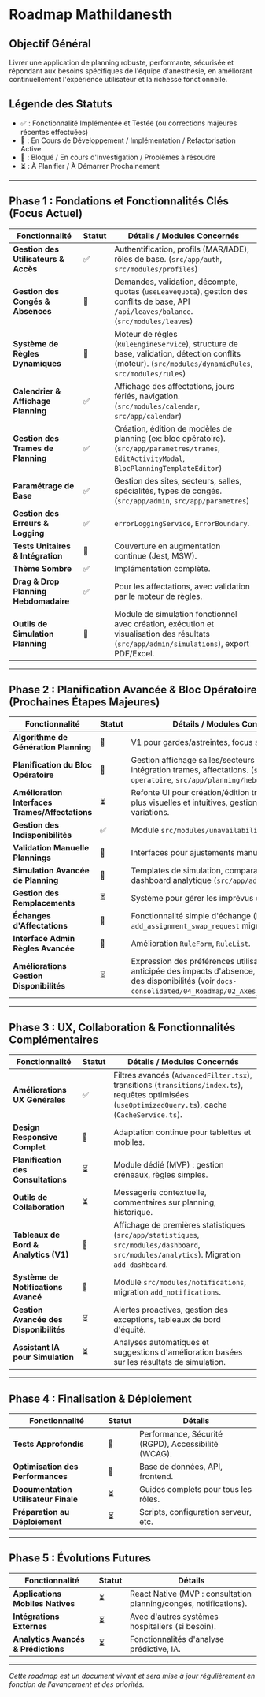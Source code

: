 # Roadmap Mathildanesth

## Objectif Général

Livrer une application de planning robuste, performante, sécurisée et répondant aux besoins spécifiques de l'équipe d'anesthésie, en améliorant continuellement l'expérience utilisateur et la richesse fonctionnelle.

## Légende des Statuts

- ✅ : Fonctionnalité Implémentée et Testée (ou corrections majeures récentes effectuées)
- 🔄 : En Cours de Développement / Implémentation / Refactorisation Active
- 🚧 : Bloqué / En cours d'Investigation / Problèmes à résoudre
- ⏳ : À Planifier / À Démarrer Prochainement

---

## Phase 1 : Fondations et Fonctionnalités Clés (Focus Actuel)

| Fonctionnalité                        | Statut | Détails / Modules Concernés                                                                                                                           |
| ------------------------------------- | ------ | ----------------------------------------------------------------------------------------------------------------------------------------------------- |
| **Gestion des Utilisateurs & Accès**  | ✅     | Authentification, profils (MAR/IADE), rôles de base. (`src/app/auth`, `src/modules/profiles`)                                                         |
| **Gestion des Congés & Absences**     | 🔄     | Demandes, validation, décompte, quotas (`useLeaveQuota`), gestion des conflits de base, API `/api/leaves/balance`. (`src/modules/leaves`)             |
| **Système de Règles Dynamiques**      | 🔄     | Moteur de règles (`RuleEngineService`), structure de base, validation, détection conflits (moteur). (`src/modules/dynamicRules`, `src/modules/rules`) |
| **Calendrier & Affichage Planning**   | ✅     | Affichage des affectations, jours fériés, navigation. (`src/modules/calendar`, `src/app/calendar`)                                                    |
| **Gestion des Trames de Planning**    | ✅     | Création, édition de modèles de planning (ex: bloc opératoire). (`src/app/parametres/trames`, `EditActivityModal`, `BlocPlanningTemplateEditor`)      |
| **Paramétrage de Base**               | ✅     | Gestion des sites, secteurs, salles, spécialités, types de congés. (`src/app/admin`, `src/app/parametres`)                                            |
| **Gestion des Erreurs & Logging**     | ✅     | `errorLoggingService`, `ErrorBoundary`.                                                                                                               |
| **Tests Unitaires & Intégration**     | 🔄     | Couverture en augmentation continue (Jest, MSW).                                                                                                      |
| **Thème Sombre**                      | ✅     | Implémentation complète.                                                                                                                              |
| **Drag & Drop Planning Hebdomadaire** | ✅     | Pour les affectations, avec validation par le moteur de règles.                                                                                       |
| **Outils de Simulation Planning**     | 🔄     | Module de simulation fonctionnel avec création, exécution et visualisation des résultats (`src/app/admin/simulations`), export PDF/Excel.             |

---

## Phase 2 : Planification Avancée & Bloc Opératoire (Prochaines Étapes Majeures)

| Fonctionnalité                                  | Statut | Détails / Modules Concernés                                                                                                                                                           |
| ----------------------------------------------- | ------ | ------------------------------------------------------------------------------------------------------------------------------------------------------------------------------------- |
| **Algorithme de Génération Planning**           | 🔄     | V1 pour gardes/astreintes, focus sur règles de base.                                                                                                                                  |
| **Planification du Bloc Opératoire**            | 🔄     | Gestion affichage salles/secteurs par `displayOrder`, intégration trames, affectations. (`src/app/bloc-operatoire`, `src/app/planning/hebdomadaire`)                                  |
| **Amélioration Interfaces Trames/Affectations** | ⏳     | Refonte UI pour création/édition trames, affectations plus visuelles et intuitives, gestion simplifiée des variations.                                                                |
| **Gestion des Indisponibilités**                | ✅     | Module `src/modules/unavailability` fonctionnel.                                                                                                                                      |
| **Validation Manuelle Plannings**               | 🔄     | Interfaces pour ajustements manuels.                                                                                                                                                  |
| **Simulation Avancée de Planning**              | 🔄     | Templates de simulation, comparaison de scénarios, dashboard analytique (`src/app/admin/simulations`).                                                                                |
| **Gestion des Remplacements**                   | ⏳     | Système pour gérer les imprévus et remplacements.                                                                                                                                     |
| **Échanges d'Affectations**                     | 🔄     | Fonctionnalité simple d'échange (lié à `add_assignment_swap_request` migration).                                                                                                      |
| **Interface Admin Règles Avancée**              | 🔄     | Amélioration `RuleForm`, `RuleList`.                                                                                                                                                  |
| **Améliorations Gestion Disponibilités**        | ⏳     | Expression des préférences utilisateurs, visibilité anticipée des impacts d'absence, vue consolidée des disponibilités (voir `docs-consolidated/04_Roadmap/02_Axes_Amelioration.md`). |

---

## Phase 3 : UX, Collaboration & Fonctionnalités Complémentaires

| Fonctionnalité                         | Statut | Détails / Modules Concernés                                                                                                                            |
| -------------------------------------- | ------ | ------------------------------------------------------------------------------------------------------------------------------------------------------ |
| **Améliorations UX Générales**         | ✅     | Filtres avancés (`AdvancedFilter.tsx`), transitions (`transitions/index.ts`), requêtes optimisées (`useOptimizedQuery.ts`), cache (`CacheService.ts`). |
| **Design Responsive Complet**          | 🔄     | Adaptation continue pour tablettes et mobiles.                                                                                                         |
| **Planification des Consultations**    | ⏳     | Module dédié (MVP) : gestion créneaux, règles simples.                                                                                                 |
| **Outils de Collaboration**            | ⏳     | Messagerie contextuelle, commentaires sur planning, historique.                                                                                        |
| **Tableaux de Bord & Analytics (V1)**  | 🔄     | Affichage de premières statistiques (`src/app/statistiques`, `src/modules/dashboard`, `src/modules/analytics`). Migration `add_dashboard`.             |
| **Système de Notifications Avancé**    | 🔄     | Module `src/modules/notifications`, migration `add_notifications`.                                                                                     |
| **Gestion Avancée des Disponibilités** | ⏳     | Alertes proactives, gestion des exceptions, tableaux de bord d'équité.                                                                                 |
| **Assistant IA pour Simulation**       | ⏳     | Analyses automatiques et suggestions d'amélioration basées sur les résultats de simulation.                                                            |

---

## Phase 4 : Finalisation & Déploiement

| Fonctionnalité                       | Statut | Détails                                             |
| ------------------------------------ | ------ | --------------------------------------------------- |
| **Tests Approfondis**                | 🔄     | Performance, Sécurité (RGPD), Accessibilité (WCAG). |
| **Optimisation des Performances**    | 🔄     | Base de données, API, frontend.                     |
| **Documentation Utilisateur Finale** | ⏳     | Guides complets pour tous les rôles.                |
| **Préparation au Déploiement**       | ⏳     | Scripts, configuration serveur, etc.                |

---

## Phase 5 : Évolutions Futures

| Fonctionnalité                      | Statut | Détails                                                           |
| ----------------------------------- | ------ | ----------------------------------------------------------------- |
| **Applications Mobiles Natives**    | ⏳     | React Native (MVP : consultation planning/congés, notifications). |
| **Intégrations Externes**           | ⏳     | Avec d'autres systèmes hospitaliers (si besoin).                  |
| **Analytics Avancés & Prédictions** | ⏳     | Fonctionnalités d'analyse prédictive, IA.                         |

---

_Cette roadmap est un document vivant et sera mise à jour régulièrement en fonction de l'avancement et des priorités._
